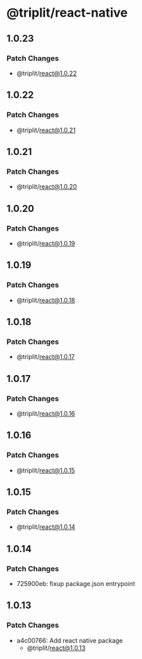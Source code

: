 # @triplit/react-native

## 1.0.23

### Patch Changes

- @triplit/react@1.0.22

## 1.0.22

### Patch Changes

- @triplit/react@1.0.21

## 1.0.21

### Patch Changes

- @triplit/react@1.0.20

## 1.0.20

### Patch Changes

- @triplit/react@1.0.19

## 1.0.19

### Patch Changes

- @triplit/react@1.0.18

## 1.0.18

### Patch Changes

- @triplit/react@1.0.17

## 1.0.17

### Patch Changes

- @triplit/react@1.0.16

## 1.0.16

### Patch Changes

- @triplit/react@1.0.15

## 1.0.15

### Patch Changes

- @triplit/react@1.0.14

## 1.0.14

### Patch Changes

- 725900eb: fixup package.json entrypoint

## 1.0.13

### Patch Changes

- a4c00766: Add react native package
  - @triplit/react@1.0.13
